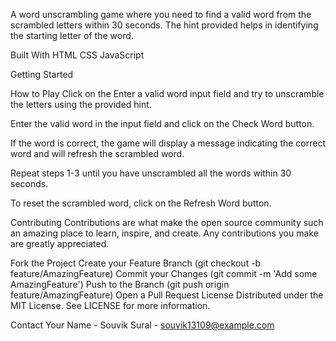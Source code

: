 A word unscrambling game where you need to find a valid word from the scrambled letters within 30 seconds. The hint provided helps in identifying the starting letter of the word.



Built With
HTML
CSS
JavaScript


Getting Started

How to Play
Click on the Enter a valid word input field and try to unscramble the letters using the provided hint.

Enter the valid word in the input field and click on the Check Word button.

If the word is correct, the game will display a message indicating the correct word and will refresh the scrambled word.

Repeat steps 1-3 until you have unscrambled all the words within 30 seconds.

To reset the scrambled word, click on the Refresh Word button.

Contributing
Contributions are what make the open source community such an amazing place to learn, inspire, and create. Any contributions you make are greatly appreciated.

Fork the Project
Create your Feature Branch (git checkout -b feature/AmazingFeature)
Commit your Changes (git commit -m 'Add some AmazingFeature')
Push to the Branch (git push origin feature/AmazingFeature)
Open a Pull Request
License
Distributed under the MIT License. See LICENSE for more information.

Contact
Your Name - Souvik Sural - souvik13109@example.com
